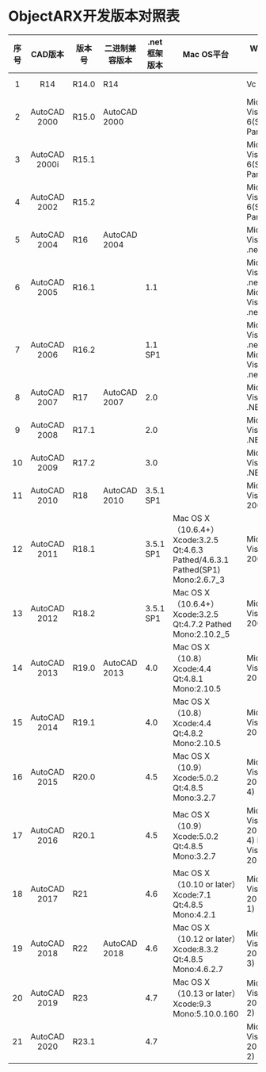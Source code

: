 # ObjectARX开发版本对照表

| 序号 |    CAD版本    | 版本号 | 二进制兼容版本 | .net框架版本 | Mac OS平台                                                   | Windows平台                                                  | vc版本              | _MSC_VER   |
| :--: | :-----------: | ------ | -------------- | ------------ | ------------------------------------------------------------ | ------------------------------------------------------------ | ------------------- | ---------- |
|  1   |      R14      | R14.0  | R14            |              |                                                              | Vc 5.0                                                       | Vc++ 5.0            | 1100       |
|  2   | AutoCAD 2000  | R15.0  | AutoCAD 2000   |              |                                                              | Microsoft Visual Studio 6(Service Park 2)                    | Vc++ 6.0            | 1200       |
|  3   | AutoCAD 2000i | R15.1  |                |              |                                                              | Microsoft Visual Studio 6(Service Park 2)                    | Vc++ 6.0            | 1200       |
|  4   | AutoCAD 2002  | R15.2  |                |              |                                                              | Microsoft Visual Studio 6(Service Park 2)                    | Vc++ 6.0            | 1200       |
|  5   | AutoCAD 2004  | R16    | AutoCAD 2004   |              |                                                              | Microsoft Visual Studio .net 2002                            | Vc++ 7.0            | 1300       |
|  6   | AutoCAD 2005  | R16.1  |                | 1.1          |                                                              | Microsoft Visual Studio .net 2002         Microsoft Visual Studio .net 2003 | Vc++ 7.0 Vc++ 7.1   | 1300  1310 |
|  7   | AutoCAD 2006  | R16.2  |                | 1.1 SP1      |                                                              | Microsoft Visual Studio .net 2002         Microsoft Visual Studio .net 2003 | Vc++ 7.0 Vc++ 7.1   | 1300  1310 |
|  8   | AutoCAD 2007  | R17    | AutoCAD 2007   | 2.0          |                                                              | Microsoft Visual Studio .NET 2005                            | Vc++ 8.0            | 1400       |
|  9   | AutoCAD 2008  | R17.1  |                | 2.0          |                                                              | Microsoft Visual Studio .NET 2005                            | Vc++ 8.0            | 1400       |
|  10  | AutoCAD 2009  | R17.2  |                | 3.0          |                                                              | Microsoft Visual Studio .NET 2005                            | Vc++ 8.0            | 1400       |
|  11  | AutoCAD 2010  | R18    | AutoCAD 2010   | 3.5.1 SP1    |                                                              | Microsoft Visual Studio 2008(SP1)                            | Vc++ 9.0            | 1500       |
|  12  | AutoCAD 2011  | R18.1  |                | 3.5.1 SP1    | Mac OS X（10.6.4+）Xcode:3.2.5 Qt:4.6.3 Pathed/4.6.3.1 Pathed(SP1) Mono:2.6.7_3 | Microsoft Visual Studio 2008(SP1)                            | Vc++ 9.0            | 1500       |
|  13  | AutoCAD 2012  | R18.2  |                | 3.5.1 SP1    | Mac OS X（10.6.4+）Xcode:3.2.5 Qt:4.7.2 Pathed Mono:2.10.2_5 | Microsoft Visual Studio 2008(SP1)                            | Vc++ 9.0            | 1500       |
|  14  | AutoCAD 2013  | R19.0  | AutoCAD 2013   | 4.0          | Mac OS X（10.8）Xcode:4.4 Qt:4.8.1 Mono:2.10.5               | Microsoft Visual Studio 2010(SP1)                            | Vc++ 10.0           | 1600       |
|  15  | AutoCAD 2014  | R19.1  |                | 4.0          | Mac OS X（10.8）Xcode:4.4 Qt:4.8.2 Mono:2.10.5               | Microsoft Visual Studio 2010(SP1)                            | Vc++ 10.0           | 1600       |
|  16  | AutoCAD 2015  | R20.0  |                | 4.5          | Mac OS X（10.9）Xcode:5.0.2 Qt:4.8.5 Mono:3.2.7              | Microsoft Visual Studio 2012(Update 4)                       | Vc++ 11.0           | 1700       |
|  17  | AutoCAD 2016  | R20.1  |                | 4.5          | Mac OS X（10.9）Xcode:5.0.2 Qt:4.8.5 Mono:3.2.7              | Microsoft Visual Studio 2012(Update 4)    Microsoft Visual Studio 2013 | Vc++ 11.0 Vc++ 12.0 | 1700  1800 |
|  18  | AutoCAD 2017  | R21    |                | 4.6          | Mac OS X（10.10 or later）Xcode:7.1 Qt:4.8.5 Mono:4.2.1      | Microsoft Visual Studio 2015(Update 1)                       | Vc++ 14.0           | 1900       |
|  19  | AutoCAD 2018  | R22    | AutoCAD 2018   | 4.6          | Mac OS X（10.12 or later）Xcode:8.3.2 Qt:4.8.5 Mono:4.6.2.7  | Microsoft Visual Studio 2015(Update 3)                       | Vc++ 14.0           | 1900       |
|  20  | AutoCAD 2019  | R23    |                | 4.7          | Mac OS X（10.13 or later）Xcode:9.3 Mono:5.10.0.160          | Microsoft Visual Studio 2017(Update 2)                       | Vc++ 14.1           | 1910       |
|  21  | AutoCAD 2020  | R23.1  |                | 4.7          |                                                              | Microsoft Visual Studio 2017(Update 2)                       | Vc++ 14.1           | 1910       |


